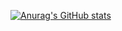 

[![Anurag's GitHub stats](https://github-readme-stats.vercel.app/api?username=hootan-rocky&theme=onedark)](https://github.com/anuraghazra/github-readme-stats)
<!-- [![Anurag's GitHub stats](https://github-readme-stats.vercel.app/api?username=hootan-rocky)](https://github.com/anuraghazra/github-readme-stats) -->
